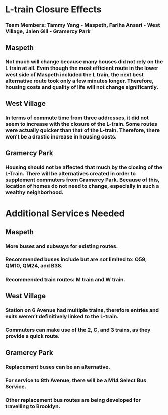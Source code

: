 # L-train Closure Effects

### Team Members: Tammy Yang - Maspeth, Fariha Ansari - West Village, Jalen Gill - Gramercy Park

## Maspeth 
### Not much will change because many houses did not rely on the L train at all. Even though the most efficient route in the lower west side of Maspeth included the L train, the next best alternative route took only a few minutes longer. Therefore, housing costs and quality of life will not change significantly.

## West Village
### In terms of commute time from three addresses, it did not seem to increase with the closure of the L-train. Some routes were actually quicker than that of the L-train. Therefore, there won’t be a drastic increase in housing costs. 

## Gramercy Park 
### Housing should not be affected that much by the closing of the L-Train. There will be alternatives created in order to supplement commuters from Gramercy Park. Because of this, location of homes do not need to change, especially in such a wealthy neighborhood. 

# Additional Services Needed

## Maspeth
### More buses and subways for existing routes. 
### Recommended buses include but are not limited to: Q59, QM10, QM24, and B38. 
### Recommended train routes: M train and W train.

## West Village
### Station on 6 Avenue had multiple trains, therefore entries and exits weren’t definitively linked to the L-train.
### Commuters can make use of the 2, C, and 3 trains, as they provide a quick route.

## Gramercy Park
### Replacement buses can be an alternative.
### For service to 8th Avenue, there will be a M14 Select Bus Service.
### Other replacement bus routes are being developed for travelling to Brooklyn.
